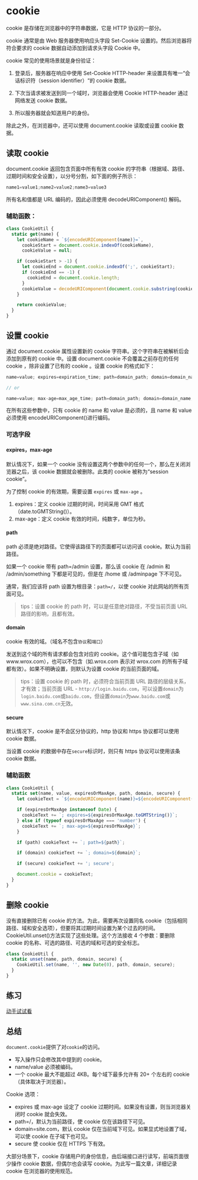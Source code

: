 # cookie

cookie 是存储在浏览器中的字符串数据，它是 HTTP 协议的一部分。

cookie 通常是由 Web 服务器使用响应头字段 Set-Cookie 设置的。然后浏览器将符合要求的 cookie 数据自动添加到请求头字段 Cookie 中。

cookie 常见的使用场景就是身份验证：

1. 登录后，服务器在响应中使用 Set-Cookie HTTP-header 来设置具有唯一“会话标识符（session identifier）“的 cookie 数据。

2. 下次当请求被发送到同一个域时，浏览器会使用 Cookie HTTP-header 通过网络发送 cookie 数据。

3. 所以服务器就会知道用户的身份。

除此之外，在浏览器中，还可以使用 document.cookie 读取或设置 cookie 数据。

## 读取 cookie

document.cookie 返回包含页面中所有有效 cookie 的字符串（根据域、路径、过期时间和安全设置），以分号分割，如下面的例子所示：

<!-- prettier-ignore-start -->
```js
name1=value1;name2=value2;name3=value3
```
<!-- prettier-ignore-end -->

所有名和值都是 URL 编码的，因此必须使用 decodeURIComponent() 解码。

### 辅助函数：

```js
class CookieUtil {
  static get(name) {
    let cookieName = `${encodeURIComponent(name)}=`,
      cookieStart = document.cookie.indexOf(cookieName),
      cookieValue = null;

    if (cookieStart > -1) {
      let cookieEnd = document.cookie.indexOf(';', cookieStart);
      if (cookieEnd == -1) {
        cookieEnd = document.cookie.length;
      }
      cookieValue = decodeURIComponent(document.cookie.substring(cookieStart + cookieName.length, cookieEnd));
    }

    return cookieValue;
  }
}
```

## 设置 cookie

通过 document.cookie 属性设置新的 cookie 字符串。这个字符串在被解析后会添加到原有的 cookie 中。设置 document.cookie 不会覆盖之前存在的任何 cookie ，除非设置了已有的 cookie 。设置 cookie 的格式如下：

<!-- prettier-ignore-start -->
```js
name=value; expires=expiration_time; path=domain_path; domain=domain_name; secure

// or

name=value; max-age=max_age_time; path=domain_path; domain=domain_name; secure
```
<!-- prettier-ignore-end -->

在所有这些参数中，只有 cookie 的 name 和 value 是必须的，且 name 和 value 必须使用 encodeURIComponent()进行编码。

### 可选字段

#### expires，max-age

默认情况下，如果一个 cookie 没有设置这两个参数中的任何一个，那么在关闭浏览器之后，该 cookie 数据就会被删除。此类的 cookie 被称为“session cookie”。

为了控制 cookie 的有效期，需要设置 `expires` 或 `max-age` 。

1. expires：定义 cookie 过期的时间，时间采用 GMT 格式（date.toGMTString()）。
2. max-age：定义 cookie 有效的时间，纯数字，单位为秒。

#### path

path 必须是绝对路径。它使得该路径下的页面都可以访问该 cookie。默认为当前路径。

如果一个 cookie 带有 path=/admin 设置，那么该 cookie 在 /admin 和 /admin/something 下都是可见的，但是在 /home 或 /adminpage 下不可见。

通常，我们应该将 path 设置为根目录：`path=/`，以使 cookie 对此网站的所有页面可见。

> tips：设置 cookie 的 path 时，可以是任意绝对路径，不受当前页面 URL 路径的影响，且都有效。

#### domain

cookie 有效的域。（域名不包含`协议`和`端口`）

发送到这个域的所有请求都会包含对应的 cookie。这个值可能包含子域（如www.wrox.com），也可以不包含（如.wrox.com 表示对 wrox.com 的所有子域都有效）。如果不明确设置，则默认为设置 cookie 的当前页面的域。

> tips：设置 cookie 的 path 时，必须符合当前页面 URL 路径的层级关系，才有效；当前页面 URL - `http://login.baidu.com`，可以设置`domain`为`login.baidu.com`或`baidu.com`，但设置`domain`为`www.baidu.com`或`www.sina.com.cn`无效。

#### secure

默认情况下，cookie 是不会区分协议的，http 协议和 https 协议都可以使用 cookie 数据。

当设置 cookie 的数据中存在`secure`标识时，则只有 https 协议可以使用该条 cookie 数据。

### 辅助函数

```js
class CookieUtil {
  static set(name, value, expiresOrMaxAge, path, domain, secure) {
    let cookieText = `${encodeURIComponent(name)}=${encodeURIComponent(value)}`;

    if (expiresOrMaxAge instanceof Date) {
      cookieText += `; expires=${expiresOrMaxAge.toGMTString()}`;
    } else if (typeof expiresOrMaxAge === 'number') {
      cookieText += `; max-age=${expiresOrMaxAge}`;
    }

    if (path) cookieText += `; path=${path}`;

    if (domain) cookieText += `; domain=${domain}`;

    if (secure) cookieText += '; secure';

    document.cookie = cookieText;
  }
}
```

## 删除 cookie

没有直接删除已有 cookie 的方法。为此，需要再次设置同名 cookie（包括相同路径、域和安全选项），但要将其过期时间设置为某个过去的时间。CookieUtil.unset()方法实现了这些处理。这个方法接收 4 个参数：要删除 cookie 的名称、可选的路径、可选的域和可选的安全标志。

```js
class CookieUtil {
  static unset(name, path, domain, secure) {
    CookieUtil.set(name, '', new Date(0), path, domain, secure);
  }
}
```

## 练习

[动手试试看](https://jwzz1.gitee.io/learngit/cookie.html)

## 总结

`document.cookie`提供了对`cookie`的访问。

- 写入操作只会修改其中提到的 cookie。
- name/value 必须被编码。
- 一个 cookie 最大不能超过 4KB。每个域下最多允许有 20+ 个左右的 cookie（具体取决于浏览器）。

Cookie 选项：

- expires 或 max-age 设定了 cookie 过期时间。如果没有设置，则当浏览器关闭时 cookie 就会失效。
- path=/，默认为当前路径，使 cookie 仅在该路径下可见。
- domain=site.com，默认 cookie 仅在当前域下可见。如果显式地设置了域，可以使 cookie 在子域下也可见。
- secure 使 cookie 仅在 HTTPS 下有效。

大部分场景下，cookie 存储用户的身份信息，由后端接口进行读写，前端页面很少操作 cookie 数据，但偶尔也会读写 cookie。为此写一篇文章，详细记录 cookie 在浏览器的使用规范。
